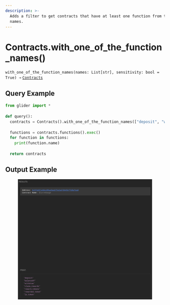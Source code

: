 ```yaml
---
description: >-
  Adds a filter to get contracts that have at least one function from the given
  names.
---
```


# Contracts.with\_one\_of\_the\_function\_names()

`with_one_of_the_function_names(names: List[str], sensitivity: bool = True) →` [`Contracts`](./)

## Query Example

```python
from glider import *

def query():
  contracts = Contracts().with_one_of_the_function_names(["deposit", "withdraw"]).exec(1,1)

  functions = contracts.functions().exec()
  for function in functions:
    print(function.name)

  return contracts
```

## Output Example

<figure><img src="../../.gitbook/assets/image (1) (1) (1) (1) (1) (1) (1) (1) (1) (1) (1) (1) (1) (1) (1) (1) (1) (1) (1) (1) (1).png" alt=""><figcaption></figcaption></figure>
